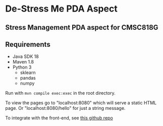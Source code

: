 # De-Stress Me PDA Aspect
## Stress Management PDA aspect for CMSC818G

## Requirements
* Java SDK 18
* Maven 1.8
* Python 3
  * sklearn
  * pandas
  * numpy


Run with `mvn compile exec:exec` in the root directory.

To view the pages go to "localhost:8080" which will serve a static HTML page. Or "localhost:8080/hello" for just a string message.

To integrate with the front-end, see [this github repo](https://github.com/HyemiSong/PDA-App/)
